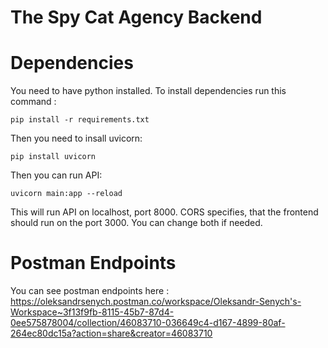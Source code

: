 # The Spy Cat Agency Backend
# Dependencies
You need to have python installed. To install dependencies run this command : 
```
pip install -r requirements.txt
```
Then you need to insall uvicorn: 
```
pip install uvicorn
```

Then you can run API:

```
uvicorn main:app --reload
```

This will run API on localhost, port 8000. CORS specifies, that the frontend should run on the port 3000. You can change both if needed.

# Postman Endpoints

You can see postman endpoints here : https://oleksandrsenych.postman.co/workspace/Oleksandr-Senych's-Workspace~3f13f9fb-8115-45b7-87d4-0ee575878004/collection/46083710-036649c4-d167-4899-80af-264ec80dc15a?action=share&creator=46083710
